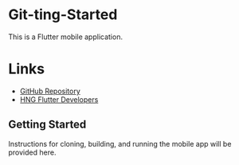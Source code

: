 # Git-ting-Started
This is a Flutter mobile application.

# Links
- [GitHub Repository](https://github.com/FIJET007/Git-ting-Started) 
- [HNG Flutter Developers](https://hng.tech/hire/flutter-developers)

## Getting Started
Instructions for cloning, building, and running the mobile app will be provided here.
